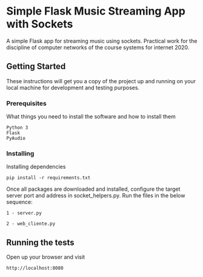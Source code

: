 # Simple Flask Music Streaming App with Sockets  

A simple Flask app for streaming music using sockets. Practical work for the discipline of computer networks of the course systems for internet 2020.

## Getting Started

These instructions will get you a copy of the project up and running on your local machine for development and testing purposes.

### Prerequisites

What things you need to install the software and how to install them

```
Python 3
Flask
PyAudio
```

### Installing

Installing dependencies 

```
pip install -r requirements.txt
```

Once all packages are downloaded and installed, configure the target server port and address in socket_helpers.py.
Run the files in the below sequence:

```
1 - server.py

2 - web_cliente.py
```

## Running the tests

Open up your browser and visit
```
http://localhost:8080
```
